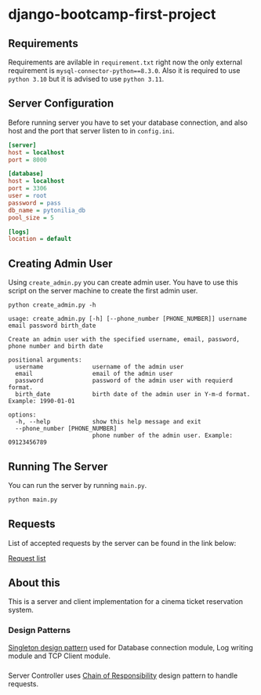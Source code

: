 # django-bootcamp-first-project

## Requirements
Requirements are avilable in `requirement.txt` right now the only external requirement is `mysql-connector-python==8.3.0`. Also it is required to use `python 3.10` but it is advised to use `python 3.11`.

## Server Configuration
Before running server you have to set your database connection, and also host and the port that server listen to in `config.ini`.
```ini
[server]
host = localhost
port = 8000

[database]
host = localhost
port = 3306
user = root
password = pass
db_name = pytonilia_db
pool_size = 5

[logs]
location = default
```

## Creating Admin User
Using `create_admin.py` you can create admin user. You have to use this script on the server machine to create the first admin user.
```
python create_admin.py -h

usage: create_admin.py [-h] [--phone_number [PHONE_NUMBER]] username email password birth_date

Create an admin user with the specified username, email, password, phone number and birth date

positional arguments:
  username              username of the admin user
  email                 email of the admin user
  password              password of the admin user with requierd format.
  birth_date            birth date of the admin user in Y-m-d format. Example: 1990-01-01

options:
  -h, --help            show this help message and exit
  --phone_number [PHONE_NUMBER]
                        phone number of the admin user. Example: 09123456789
```

## Running The Server
You can run the server by running `main.py`.
```bash
python main.py
```

## Requests
List of accepted requests by the server can be found in the link below:

[Request list](https://docs.google.com/spreadsheets/d/1hEW496VUH2yVqaGEIK5vBeTh-_lR9JziVvb1IQfMKnQ/edit?usp=sharing)

## About this
This is a server and client implementation for a cinema ticket reservation system.
### Design Patterns
[Singleton design pattern](https://refactoring.guru/design-patterns/singleton/python/example) used for Database connection module, Log writing module and TCP Client module.
###
Server Controller uses [Chain of Responsibility](https://refactoring.guru/design-patterns/chain-of-responsibility/python/example) design pattern to handle requests.
